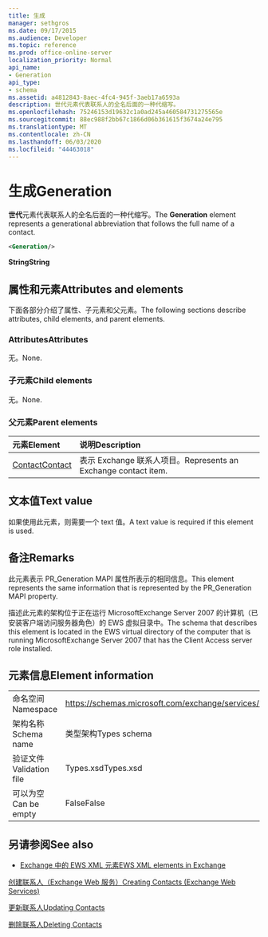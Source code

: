 ```yaml
---
title: 生成
manager: sethgros
ms.date: 09/17/2015
ms.audience: Developer
ms.topic: reference
ms.prod: office-online-server
localization_priority: Normal
api_name:
- Generation
api_type:
- schema
ms.assetid: a4812843-8aec-4fc4-945f-3aeb17a6593a
description: 世代元素代表联系人的全名后面的一种代缩写。
ms.openlocfilehash: 75246153d19632c1a0ad245a460584731275565e
ms.sourcegitcommit: 88ec988f2bb67c1866d06b361615f3674a24e795
ms.translationtype: MT
ms.contentlocale: zh-CN
ms.lasthandoff: 06/03/2020
ms.locfileid: "44463018"
---
```

# <a name="generation"></a><span data-ttu-id="5f992-103">生成</span><span class="sxs-lookup"><span data-stu-id="5f992-103">Generation</span></span>

<span data-ttu-id="5f992-104">**世代**元素代表联系人的全名后面的一种代缩写。</span><span class="sxs-lookup"><span data-stu-id="5f992-104">The **Generation** element represents a generational abbreviation that follows the full name of a contact.</span></span> 
  
```xml
<Generation/>
```

 <span data-ttu-id="5f992-105">**String**</span><span class="sxs-lookup"><span data-stu-id="5f992-105">**String**</span></span>
## <a name="attributes-and-elements"></a><span data-ttu-id="5f992-106">属性和元素</span><span class="sxs-lookup"><span data-stu-id="5f992-106">Attributes and elements</span></span>

<span data-ttu-id="5f992-107">下面各部分介绍了属性、子元素和父元素。</span><span class="sxs-lookup"><span data-stu-id="5f992-107">The following sections describe attributes, child elements, and parent elements.</span></span>
  
### <a name="attributes"></a><span data-ttu-id="5f992-108">Attributes</span><span class="sxs-lookup"><span data-stu-id="5f992-108">Attributes</span></span>

<span data-ttu-id="5f992-109">无。</span><span class="sxs-lookup"><span data-stu-id="5f992-109">None.</span></span>
  
### <a name="child-elements"></a><span data-ttu-id="5f992-110">子元素</span><span class="sxs-lookup"><span data-stu-id="5f992-110">Child elements</span></span>

<span data-ttu-id="5f992-111">无。</span><span class="sxs-lookup"><span data-stu-id="5f992-111">None.</span></span>
  
### <a name="parent-elements"></a><span data-ttu-id="5f992-112">父元素</span><span class="sxs-lookup"><span data-stu-id="5f992-112">Parent elements</span></span>

|<span data-ttu-id="5f992-113">**元素**</span><span class="sxs-lookup"><span data-stu-id="5f992-113">**Element**</span></span>|<span data-ttu-id="5f992-114">**说明**</span><span class="sxs-lookup"><span data-stu-id="5f992-114">**Description**</span></span>|
|:-----|:-----|
|[<span data-ttu-id="5f992-115">Contact</span><span class="sxs-lookup"><span data-stu-id="5f992-115">Contact</span></span>](contact.md) <br/> |<span data-ttu-id="5f992-116">表示 Exchange 联系人项目。</span><span class="sxs-lookup"><span data-stu-id="5f992-116">Represents an Exchange contact item.</span></span>  <br/> |
   
## <a name="text-value"></a><span data-ttu-id="5f992-117">文本值</span><span class="sxs-lookup"><span data-stu-id="5f992-117">Text value</span></span>

<span data-ttu-id="5f992-118">如果使用此元素，则需要一个 text 值。</span><span class="sxs-lookup"><span data-stu-id="5f992-118">A text value is required if this element is used.</span></span>
  
## <a name="remarks"></a><span data-ttu-id="5f992-119">备注</span><span class="sxs-lookup"><span data-stu-id="5f992-119">Remarks</span></span>

<span data-ttu-id="5f992-120">此元素表示 PR_Generation MAPI 属性所表示的相同信息。</span><span class="sxs-lookup"><span data-stu-id="5f992-120">This element represents the same information that is represented by the PR_Generation MAPI property.</span></span>
  
<span data-ttu-id="5f992-121">描述此元素的架构位于正在运行 MicrosoftExchange Server 2007 的计算机（已安装客户端访问服务器角色）的 EWS 虚拟目录中。</span><span class="sxs-lookup"><span data-stu-id="5f992-121">The schema that describes this element is located in the EWS virtual directory of the computer that is running MicrosoftExchange Server 2007 that has the Client Access server role installed.</span></span>
  
## <a name="element-information"></a><span data-ttu-id="5f992-122">元素信息</span><span class="sxs-lookup"><span data-stu-id="5f992-122">Element information</span></span>

|||
|:-----|:-----|
|<span data-ttu-id="5f992-123">命名空间</span><span class="sxs-lookup"><span data-stu-id="5f992-123">Namespace</span></span>  <br/> |https://schemas.microsoft.com/exchange/services/2006/types  <br/> |
|<span data-ttu-id="5f992-124">架构名称</span><span class="sxs-lookup"><span data-stu-id="5f992-124">Schema name</span></span>  <br/> |<span data-ttu-id="5f992-125">类型架构</span><span class="sxs-lookup"><span data-stu-id="5f992-125">Types schema</span></span>  <br/> |
|<span data-ttu-id="5f992-126">验证文件</span><span class="sxs-lookup"><span data-stu-id="5f992-126">Validation file</span></span>  <br/> |<span data-ttu-id="5f992-127">Types.xsd</span><span class="sxs-lookup"><span data-stu-id="5f992-127">Types.xsd</span></span>  <br/> |
|<span data-ttu-id="5f992-128">可以为空</span><span class="sxs-lookup"><span data-stu-id="5f992-128">Can be empty</span></span>  <br/> |<span data-ttu-id="5f992-129">False</span><span class="sxs-lookup"><span data-stu-id="5f992-129">False</span></span>  <br/> |
   
## <a name="see-also"></a><span data-ttu-id="5f992-130">另请参阅</span><span class="sxs-lookup"><span data-stu-id="5f992-130">See also</span></span>



- [<span data-ttu-id="5f992-131">Exchange 中的 EWS XML 元素</span><span class="sxs-lookup"><span data-stu-id="5f992-131">EWS XML elements in Exchange</span></span>](ews-xml-elements-in-exchange.md)


[<span data-ttu-id="5f992-132">创建联系人（Exchange Web 服务）</span><span class="sxs-lookup"><span data-stu-id="5f992-132">Creating Contacts (Exchange Web Services)</span></span>](https://msdn.microsoft.com/library/4845917e-70d1-481c-bbd7-011ec6571789%28Office.15%29.aspx)
  
[<span data-ttu-id="5f992-133">更新联系人</span><span class="sxs-lookup"><span data-stu-id="5f992-133">Updating Contacts</span></span>](https://msdn.microsoft.com/library/9a865953-b94a-4229-b632-2dee433314be%28Office.15%29.aspx)
  
[<span data-ttu-id="5f992-134">删除联系人</span><span class="sxs-lookup"><span data-stu-id="5f992-134">Deleting Contacts</span></span>](https://msdn.microsoft.com/library/fcc3dc84-cd3e-455e-a1a7-ae6921c9b588%28Office.15%29.aspx)


